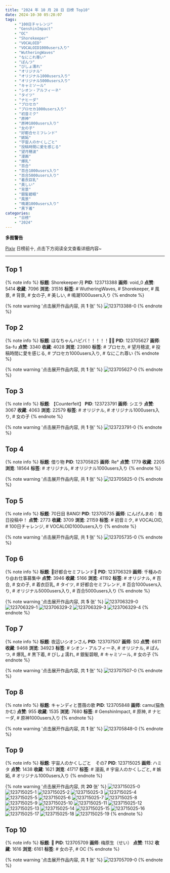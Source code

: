 ```yaml
---
title: "2024 年 10 月 28 日 日榜 Top10"
date: 2024-10-30 05:28:07
tags:
    - "100日チャレンジ"
    - "GenshinImpact"
    - "OC"
    - "Shorekeeper"
    - "VOCALOID"
    - "VOCALOID1000users入り"
    - "WutheringWaves"
    - "なにこれ尊い"
    - "ぱんつ"
    - "びしょ濡れ"
    - "オリジナル"
    - "オリジナル1000users入り"
    - "オリジナル5000users入り"
    - "キャミソール"
    - "シオン・アルフィーネ"
    - "タイツ"
    - "ナヒーダ"
    - "プロセカ"
    - "プロセカ1000users入り"
    - "初音ミク"
    - "原神"
    - "原神1000users入り"
    - "女の子"
    - "好都合セミフレンド"
    - "嫉妬"
    - "宇宙人のかくしごと"
    - "投稿時間に愛を感じる"
    - "望月穂波"
    - "漫画"
    - "爆乳"
    - "百合"
    - "百合1000users入り"
    - "百合5000users入り"
    - "着衣巨乳"
    - "美しい"
    - "背景"
    - "銀髪碧眼"
    - "風景"
    - "鳴潮1000users入り"
    - "黒下着"
categories:
    - "日榜"
    - "2024"
---
```


<i class="fa fa-triangle-exclamation"></i>**多图警告**<i class="fa fa-triangle-exclamation"></i>

[Pixiv](https://www.pixiv.net/) 日榜前十, 点击下方阅读全文查看详细内容~

<!-- more -->

---

## Top 1

{% note info %}
**标题**: Shorekeeper·月
**PID**: 123713388 **画师**: void_0
**点赞**: 5414 **收藏**: 7096 **浏览**: 31516
**标签**: # WutheringWaves, # Shorekeeper, # 風景, # 背景, # 女の子, # 美しい, # 鳴潮1000users入り
{% endnote %}

{% note warning '点击展开作品内容, 共 **1** 张' %}
![123713388-0](https://i.pixiv.re/img-original/img/2024/10/27/06/08/20/123713388_p0.jpg)
{% endnote %}

## Top 2

{% note info %}
**标题**: ほなちゃんハピバ！！！！！🎂🎉
**PID**: 123705627 **画师**: Sa-fu
**点赞**: 3340 **收藏**: 4028 **浏览**: 23980
**标签**: # プロセカ, # 望月穂波, # 投稿時間に愛を感じる, # プロセカ1000users入り, # なにこれ尊い
{% endnote %}

{% note warning '点击展开作品内容, 共 **1** 张' %}
![123705627-0](https://i.pixiv.re/img-original/img/2024/10/27/00/00/04/123705627_p0.jpg)
{% endnote %}

## Top 3

{% note info %}
**标题**: 【Counterfeit】
**PID**: 123723791 **画师**: シエラ
**点赞**: 3067 **收藏**: 4063 **浏览**: 22579
**标签**: # オリジナル, # オリジナル1000users入り, # 女の子
{% endnote %}

{% note warning '点击展开作品内容, 共 **1** 张' %}
![123723791-0](https://i.pixiv.re/img-original/img/2024/10/27/15/27/53/123723791_p0.jpg)
{% endnote %}

## Top 4

{% note info %}
**标题**: 借り物
**PID**: 123705825 **画师**: Re°
**点赞**: 1779 **收藏**: 2205 **浏览**: 18564
**标签**: # オリジナル, # オリジナル1000users入り
{% endnote %}

{% note warning '点击展开作品内容, 共 **1** 张' %}
![123705825-0](https://i.pixiv.re/img-original/img/2024/10/27/00/00/57/123705825_p0.png)
{% endnote %}

## Top 5

{% note info %}
**标题**: 70日目 BANG!
**PID**: 123705735 **画师**: にんげんまめ￤毎日投稿中！
**点赞**: 2773 **收藏**: 3709 **浏览**: 21159
**标签**: # 初音ミク, # VOCALOID, # 100日チャレンジ, # VOCALOID1000users入り
{% endnote %}

{% note warning '点击展开作品内容, 共 **1** 张' %}
![123705735-0](https://i.pixiv.re/img-original/img/2024/10/27/00/00/27/123705735_p0.png)
{% endnote %}

## Top 6

{% note info %}
**标题**: 💜好都合セミフレンド💜
**PID**: 123706329 **画师**: 千種みのり@お仕事募集中
**点赞**: 3946 **收藏**: 5166 **浏览**: 41192
**标签**: # オリジナル, # 百合, # 女の子, # 着衣巨乳, # タイツ, # 好都合セミフレンド, # 百合1000users入り, # オリジナル5000users入り, # 百合5000users入り
{% endnote %}

{% note warning '点击展开作品内容, 共 **5** 张' %}
![123706329-0](https://i.pixiv.re/img-original/img/2024/10/27/00/07/02/123706329_p0.jpg)
![123706329-1](https://i.pixiv.re/img-original/img/2024/10/27/00/07/02/123706329_p1.jpg)
![123706329-2](https://i.pixiv.re/img-original/img/2024/10/27/00/07/02/123706329_p2.jpg)
![123706329-3](https://i.pixiv.re/img-original/img/2024/10/27/00/07/02/123706329_p3.jpg)
![123706329-4](https://i.pixiv.re/img-original/img/2024/10/27/00/07/02/123706329_p4.jpg)
{% endnote %}

## Top 7

{% note info %}
**标题**: 夜這いシオンさん
**PID**: 123707507 **画师**: SG
**点赞**: 6611 **收藏**: 9468 **浏览**: 34923
**标签**: # シオン・アルフィーネ, # オリジナル, # ぱんつ, # 爆乳, # 黒下着, # びしょ濡れ, # 銀髪碧眼, # キャミソール, # 女の子
{% endnote %}

{% note warning '点击展开作品内容, 共 **1** 张' %}
![123707507-0](https://i.pixiv.re/img-original/img/2024/10/27/00/34/30/123707507_p0.png)
{% endnote %}

## Top 8

{% note info %}
**标题**: キャンディと薔薇の歌
**PID**: 123705848 **画师**: camu(猫魚かむ)
**点赞**: 955 **收藏**: 1535 **浏览**: 7680
**标签**: # GenshinImpact, # 原神, # ナヒーダ, # 原神1000users入り
{% endnote %}

{% note warning '点击展开作品内容, 共 **1** 张' %}
![123705848-0](https://i.pixiv.re/img-original/img/2024/10/27/00/01/06/123705848_p0.jpg)
{% endnote %}

## Top 9

{% note info %}
**标题**: 宇宙人のかくしごと　その7
**PID**: 123715025 **画师**: ハミタ
**点赞**: 1438 **收藏**: 1621 **浏览**: 41717
**标签**: # 漫画, # 宇宙人のかくしごと, # 嫉妬, # オリジナル1000users入り
{% endnote %}

{% note warning '点击展开作品内容, 共 **20** 张' %}
![123715025-0](https://i.pixiv.re/img-original/img/2024/10/27/08/06/59/123715025_p0.png)
![123715025-1](https://i.pixiv.re/img-original/img/2024/10/27/08/06/59/123715025_p1.png)
![123715025-2](https://i.pixiv.re/img-original/img/2024/10/27/08/06/59/123715025_p2.png)
![123715025-3](https://i.pixiv.re/img-original/img/2024/10/27/08/06/59/123715025_p3.png)
![123715025-4](https://i.pixiv.re/img-original/img/2024/10/27/08/06/59/123715025_p4.png)
![123715025-5](https://i.pixiv.re/img-original/img/2024/10/27/08/06/59/123715025_p5.png)
![123715025-6](https://i.pixiv.re/img-original/img/2024/10/27/08/06/59/123715025_p6.png)
![123715025-7](https://i.pixiv.re/img-original/img/2024/10/27/08/06/59/123715025_p7.png)
![123715025-8](https://i.pixiv.re/img-original/img/2024/10/27/08/06/59/123715025_p8.png)
![123715025-9](https://i.pixiv.re/img-original/img/2024/10/27/08/06/59/123715025_p9.png)
![123715025-10](https://i.pixiv.re/img-original/img/2024/10/27/08/06/59/123715025_p10.png)
![123715025-11](https://i.pixiv.re/img-original/img/2024/10/27/08/06/59/123715025_p11.png)
![123715025-12](https://i.pixiv.re/img-original/img/2024/10/27/08/06/59/123715025_p12.png)
![123715025-13](https://i.pixiv.re/img-original/img/2024/10/27/08/06/59/123715025_p13.png)
![123715025-14](https://i.pixiv.re/img-original/img/2024/10/27/08/06/59/123715025_p14.png)
![123715025-15](https://i.pixiv.re/img-original/img/2024/10/27/08/06/59/123715025_p15.png)
![123715025-16](https://i.pixiv.re/img-original/img/2024/10/27/08/06/59/123715025_p16.png)
![123715025-17](https://i.pixiv.re/img-original/img/2024/10/27/08/06/59/123715025_p17.png)
![123715025-18](https://i.pixiv.re/img-original/img/2024/10/27/08/06/59/123715025_p18.png)
![123715025-19](https://i.pixiv.re/img-original/img/2024/10/27/08/06/59/123715025_p19.png)
{% endnote %}

## Top 10

{% note info %}
**标题**: 🤍
**PID**: 123705709 **画师**: 梅原生（せい）
**点赞**: 1132 **收藏**: 1616 **浏览**: 6161
**标签**: # 女の子, # OC
{% endnote %}

{% note warning '点击展开作品内容, 共 **1** 张' %}
![123705709-0](https://i.pixiv.re/img-original/img/2024/10/27/00/00/20/123705709_p0.png)
{% endnote %}
